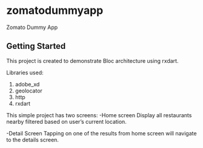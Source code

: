 # zomatodummyapp

Zomato Dummy App

## Getting Started

This project is created to demonstrate Bloc architecture using rxdart.

Libraries used:
1. adobe_xd
2. geolocator
3. http
4. rxdart
 
This simple project has two screens:
-Home screen
Display all restaurants nearby filtered based on user’s current location.

-Detail Screen
Tapping on one of the results from home screen will navigate to the details screen.
  
  
